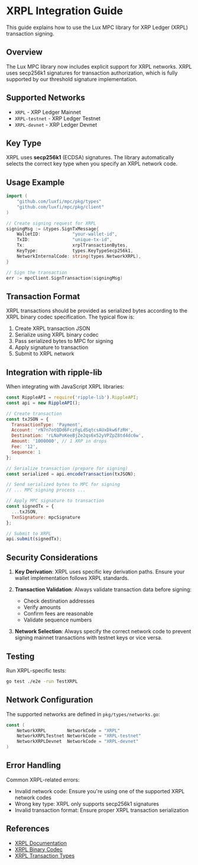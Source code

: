 # XRPL Integration Guide

This guide explains how to use the Lux MPC library for XRP Ledger (XRPL) transaction signing.

## Overview

The Lux MPC library now includes explicit support for XRPL networks. XRPL uses secp256k1 signatures for transaction authorization, which is fully supported by our threshold signature implementation.

## Supported Networks

- `XRPL` - XRP Ledger Mainnet
- `XRPL-testnet` - XRP Ledger Testnet
- `XRPL-devnet` - XRP Ledger Devnet

## Key Type

XRPL uses **secp256k1** (ECDSA) signatures. The library automatically selects the correct key type when you specify an XRPL network code.

## Usage Example

```go
import (
    "github.com/luxfi/mpc/pkg/types"
    "github.com/luxfi/mpc/pkg/client"
)

// Create signing request for XRPL
signingMsg := &types.SignTxMessage{
    WalletID:            "your-wallet-id",
    TxID:                "unique-tx-id",
    Tx:                  xrplTransactionBytes,
    KeyType:             types.KeyTypeSecp256k1,
    NetworkInternalCode: string(types.NetworkXRPL),
}

// Sign the transaction
err := mpcClient.SignTransaction(signingMsg)
```

## Transaction Format

XRPL transactions should be provided as serialized bytes according to the XRPL binary codec specification. The typical flow is:

1. Create XRPL transaction JSON
2. Serialize using XRPL binary codec
3. Pass serialized bytes to MPC for signing
4. Apply signature to transaction
5. Submit to XRPL network

## Integration with ripple-lib

When integrating with JavaScript XRPL libraries:

```javascript
const RippleAPI = require('ripple-lib').RippleAPI;
const api = new RippleAPI();

// Create transaction
const txJSON = {
  TransactionType: 'Payment',
  Account: 'rN7n7otQDd6FczFgLdSqtcsAUxDkw6fzRH',
  Destination: 'rLNaPoKeeBjZe2qs6x52yVPZpZ8td4dc6w',
  Amount: '1000000', // 1 XRP in drops
  Fee: '12',
  Sequence: 1
};

// Serialize transaction (prepare for signing)
const serialized = api.encodeTransaction(txJSON);

// Send serialized bytes to MPC for signing
// ... MPC signing process ...

// Apply MPC signature to transaction
const signedTx = {
  ...txJSON,
  TxnSignature: mpcSignature
};

// Submit to XRPL
api.submit(signedTx);
```

## Security Considerations

1. **Key Derivation**: XRPL uses specific key derivation paths. Ensure your wallet implementation follows XRPL standards.

2. **Transaction Validation**: Always validate transaction data before signing:
   - Check destination addresses
   - Verify amounts
   - Confirm fees are reasonable
   - Validate sequence numbers

3. **Network Selection**: Always specify the correct network code to prevent signing mainnet transactions with testnet keys or vice versa.

## Testing

Run XRPL-specific tests:

```bash
go test ./e2e -run TestXRPL
```

## Network Configuration

The supported networks are defined in `pkg/types/networks.go`:

```go
const (
    NetworkXRPL        NetworkCode = "XRPL"
    NetworkXRPLTestnet NetworkCode = "XRPL-testnet"
    NetworkXRPLDevnet  NetworkCode = "XRPL-devnet"
)
```

## Error Handling

Common XRPL-related errors:

- Invalid network code: Ensure you're using one of the supported XRPL network codes
- Wrong key type: XRPL only supports secp256k1 signatures
- Invalid transaction format: Ensure proper XRPL transaction serialization

## References

- [XRPL Documentation](https://xrpl.org/)
- [XRPL Binary Codec](https://xrpl.org/serialization.html)
- [XRPL Transaction Types](https://xrpl.org/transaction-types.html)